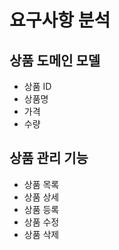 # 요구사항 분석

## 상품 도메인 모델
- 상품 ID
- 상품명
- 가격
- 수량

## 상품 관리 기능
- 상품 목록
- 상품 상세
- 상품 등록
- 상품 수정
- 상품 삭제